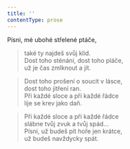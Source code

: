 ```yaml
---
title: ''
contentType: prose
---
```


Písni, mé ubohé střelené ptáče,

> také ty najdeš svůj klid.  
> Dost toho sténání, dost toho pláče,  
> už je čas zmlknout a jít.

> Dost toho prošení o soucit v lásce,  
> dost toho jitření ran.  
> Při každé sloce a při každé řádce  
> lije se krev jako daň.

> Při každé sloce a při každé řádce  
> slábne tvůj zvuk a tvůj spád…  
> Písni, už budeš pít hoře jen krátce,  
> už budeš navždycky spát.

